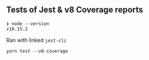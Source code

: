 ## Tests of Jest & v8 Coverage reports

```
❯ node --version
v10.15.2
```

Ran with linked `jest-cli`

`yarn test --v8-coverage`


